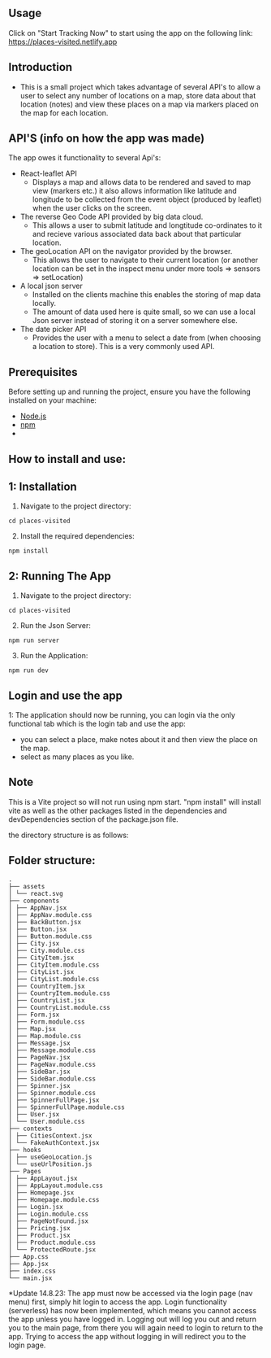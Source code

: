 ## Usage
Click on "Start Tracking Now" to start using the app on the following link: https://places-visited.netlify.app

## Introduction

- This is a small project which takes advantage of several API's to allow a user to select any number of locations on a map, store data
  about that location (notes) and view these places on a map via markers placed on the map for each location.

## API'S (info on how the app was made)
The app owes it functionality to several Api's:
- React-leaflet API
  - Displays a map and allows data to be rendered and saved to map view (markers etc.) it also allows
    information like latitude and longitude to be collected from the event object (produced by leaflet) when the user clicks on the screen.
- The reverse Geo Code API provided by big data cloud.
  - This allows a user to submit latitude and longtitude co-ordinates to it and recieve various associated data back about that particular location.
- The geoLocation API on the navigator provided by the browser.
  - This allows the user to navigate to their current location (or another location can be set in the inspect menu under more tools => sensors =>       setLocation)
- A local json server 
  - Installed on the clients machine this enables the storing of map data locally.
  - The amount of data used here is quite small, so we can use a local Json server instead of storing it on a server somewhere else.
- The date picker API 
  - Provides the user with a menu to select a date from (when choosing a location to store). 
    This is a very commonly used API.

## Prerequisites

Before setting up and running the project, ensure you have the following installed on your machine:
- [Node.js](https://nodejs.org/)
- [npm](https://www.npmjs.com/)
- 
## How to install and use:

## 1: Installation

1. Navigate to the project directory:
```
cd places-visited
```
2.  Install the required dependencies:
```
npm install
```
## 2: Running The App

1. Navigate to the project directory:
```
cd places-visited
```
2.  Run the Json Server:
```
npm run server
```
3.  Run the Application:
```
npm run dev
```

## Login and use the app
1: The application should now be running, you can login via the only functional tab which is the login tab and use the app:
 - you can select a place, make notes about it and then view the place on the map.
 - select as many places as you like.

## Note
This is a Vite project so will not run using npm start. "npm install" will install vite as well as the other packages listed in the dependencies and devDependencies section of the package.json file.

the directory structure is as follows:

## Folder structure:
```
.
├── assets
│ └── react.svg
├── components
│ ├── AppNav.jsx
│ ├── AppNav.module.css
│ ├── BackButton.jsx
│ ├── Button.jsx
│ ├── Button.module.css
│ ├── City.jsx
│ ├── City.module.css
│ ├── CityItem.jsx
│ ├── CityItem.module.css
│ ├── CityList.jsx
│ ├── CityList.module.css
│ ├── CountryItem.jsx
│ ├── CountryItem.module.css
│ ├── CountryList.jsx
│ ├── CountryList.module.css
│ ├── Form.jsx
│ ├── Form.module.css
│ ├── Map.jsx
│ ├── Map.module.css
│ ├── Message.jsx
│ ├── Message.module.css
│ ├── PageNav.jsx
│ ├── PageNav.module.css
│ ├── SideBar.jsx
│ ├── SideBar.module.css
│ ├── Spinner.jsx
│ ├── Spinner.module.css
│ ├── SpinnerFullPage.jsx
│ ├── SpinnerFullPage.module.css
│ ├── User.jsx
│ └── User.module.css
├── contexts
│ ├── CitiesContext.jsx
│ └── FakeAuthContext.jsx
├── hooks
│ ├── useGeoLocation.js
│ └── useUrlPosition.js
├── Pages
│ ├── AppLayout.jsx
│ ├── AppLayout.module.css
│ ├── Homepage.jsx
│ ├── Homepage.module.css
│ ├── Login.jsx
│ ├── Login.module.css
│ ├── PageNotFound.jsx
│ ├── Pricing.jsx
│ ├── Product.jsx
│ ├── Product.module.css
│ └── ProtectedRoute.jsx
├── App.css
├── App.jsx
├── index.css
└── main.jsx
```



\*Update 14.8.23:
The app must now be accessed via the login page (nav menu) first, simply hit login to access the app.
Login functionality (serverless) has now been implemented, which means you cannot access the app unless you have logged in.
Logging out will log you out and return you to the main page, from there you will again need to login to return to the app.
Trying to access the app without logging in will redirect you to the login page.
